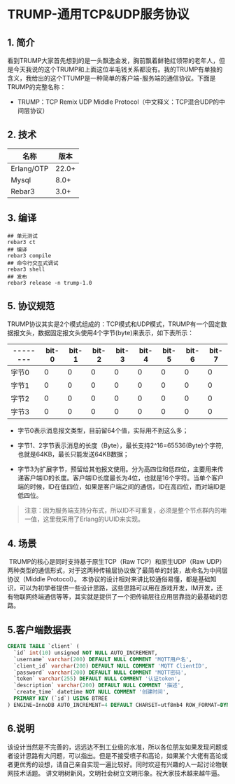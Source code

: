 # TRUMP-通用TCP&UDP服务协议
## 1. 简介

​        看到TRUMP大家首先想到的是一头飘逸金发，胸前飘着鲜艳红领带的老年人，但是今天我说的这个TRUMP和上面这位半毛钱关系都没有。我的TRUMP有单独的含义，我给出的这个TTUMP是一种简单的客户端-服务端的通信协议。下面是TRUMP的完整名称：

- TRUMP：TCP Remix UDP Middle Protocol（中文释义：TCP混合UDP的中间层协议）

## 2. 技术

| 名称       | 版本  |
| ---------- | ----- |
| Erlang/OTP | 22.0+ |
| Mysql      | 8.0+  |
| Rebar3     | 3.0+  |



## 3. 编译

```shell
## 单元测试
rebar3 ct
## 编译
rebar3 compile
## 命令行交互式调试
rebar3 shell
## 发布
rebar3 release -n trump-1.0
```



## 5. 协议规范

​        TRUMP协议其实是2个模式组成的：TCP模式和UDP模式，TRUMP有一个固定数据报文头，数据固定报文头使用4个字节(byte)来表示，如下表所示：

| -------- | bit-0    | bit-1    | bit-2    | bit-3   | bit-4    | bit-5    | bit-6    | bit-7    |
| ----- | ---- | ---- | ---- | ---- | ---- | ---- | ---- | ---- |
| 字节0 | 0    | 0    | 0    | 0    | 0    | 0    | 0    | 0    |
| 字节1 | 0    | 0    | 0    | 0    | 0    | 0    | 0    | 0    |
| 字节2 | 0    | 0    | 0    | 0    | 0    | 0    | 0    | 0    |
| 字节3 | 0    | 0    | 0    | 0    | 0    | 0    | 0    | 0    |

- 字节0表示消息报文类型，目前留64个值，实际用不到这么多；

- 字节1、2字节表示消息的长度（Byte），最长支持2^16=65536(Byte)个字符,也就是64KB，最长只能发送64KB数据；

- 字节3为扩展字节，预留给其他报文使用。分为高四位和低四位，主要用来传递客户端ID的长度。客户端ID长度最长为4位，也就是16个字符。当单个客户端的时候，ID在低四位，如果是客户端之间的通信，ID在高四位，而对端ID是低四位。

>  注意：因为服务端支持分布式，所以ID不可重复，必须是整个节点群内的唯一值，这里我采用了Erlang的UUID来实现。

## 4. 场景

​        TRUMP的核心是同时支持基于原生TCP（Raw TCP）和原生UDP（Raw UDP）两种类型的通信形式，对于这两种传输层协议做了最简单的封装，故命名为中间层协议（Middle Protocol）。
​        本协议的设计相对来讲比较通俗易懂，都是基础知识，可以为初学者提供一些设计思路，这些思路可以用在游戏开发，IM开发，还有物联网终端通信等等，其实就是提供了一个把传输层往应用层靠拢的最基础的思路。

## 5.客户端数据表
```sql
CREATE TABLE `client` (
  `id` int(10) unsigned NOT NULL AUTO_INCREMENT,
  `username` varchar(200) DEFAULT NULL COMMENT 'MQTT用户名',
  `client_id` varchar(200) DEFAULT NULL COMMENT 'MQTT ClientID',
  `password` varchar(200) DEFAULT NULL COMMENT 'MQTT密码',
  `token` varchar(255) DEFAULT NULL COMMENT '认证token',
  `description` varchar(200) DEFAULT NULL COMMENT '描述',
  `create_time` datetime NOT NULL COMMENT '创建时间',
  PRIMARY KEY (`id`) USING BTREE
) ENGINE=InnoDB AUTO_INCREMENT=4 DEFAULT CHARSET=utf8mb4 ROW_FORMAT=DYNAMIC;
```

## 6.说明

​该设计当然是不完善的，远远达不到工业级的水准，所以各位朋友如果发现问题或者设计思路有大问题，可以指出。但是不接受喷子和高论，如果某个大佬有高论或者更优秀的设想，请自己亲自实现一遍比较好。同时欢迎有兴趣的人一起讨论物联网技术话题。
讲文明树新风，文明社会树立文明形象。祝大家技术越来越牛逼。
